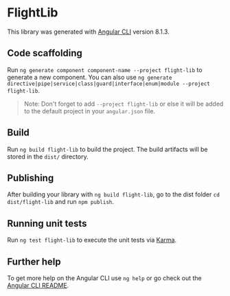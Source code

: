 # FlightLib

This library was generated with [Angular CLI](https://github.com/angular/angular-cli) version 8.1.3.

## Code scaffolding

Run `ng generate component component-name --project flight-lib` to generate a new component. You can also use `ng generate directive|pipe|service|class|guard|interface|enum|module --project flight-lib`.
> Note: Don't forget to add `--project flight-lib` or else it will be added to the default project in your `angular.json` file. 

## Build

Run `ng build flight-lib` to build the project. The build artifacts will be stored in the `dist/` directory.

## Publishing

After building your library with `ng build flight-lib`, go to the dist folder `cd dist/flight-lib` and run `npm publish`.

## Running unit tests

Run `ng test flight-lib` to execute the unit tests via [Karma](https://karma-runner.github.io).

## Further help

To get more help on the Angular CLI use `ng help` or go check out the [Angular CLI README](https://github.com/angular/angular-cli/blob/master/README.md).
